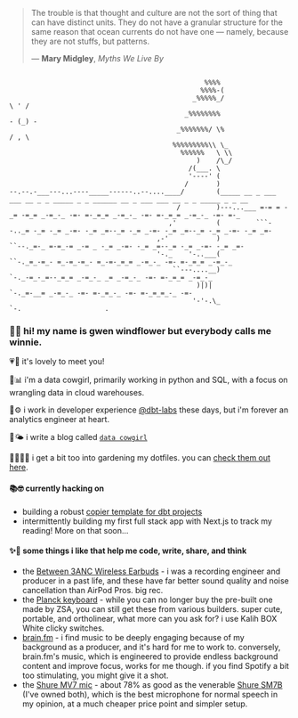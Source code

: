 > The trouble is that thought and culture are not the sort of thing that can have distinct units. 
> They do not have a granular structure for the same reason that ocean currents do not have one — namely, because they are not stuffs, but patterns.
>
> — **Mary Midgley**, _Myths We Live By_
```
                            
                                                 %%%%
                                                %%%%-(
                                              _%%%%%_/                        \ ' /
                                            _%%%%%%%%                        - (_) -
                                          _%%%%%%%/ \%                        / , \
                                         %%%%%%%%%\\ \_
                                           %%%%%%   \ \\
                                               )    /\_/
                                             /(___. \
                                             '----' (
                                            /       )
--.--.-___---...----_____------..--....____/        (_____ __ _ ___ ___ __ _ _ _____ _ _ ______ __ _ ___ ___ __ _ _ _____ _ _ __
                                          /         )---...___ =-= = -_= -=_= _-=_-_ -=- =-_=_= _-=_-_ -=- =-_=_= _-=_-_ -=- =-_
                                        ,'          (         ```--.._= -_= -_= _-=- -_= _=--_= -_= _-=- -_= _=--_= -_= _-=- -_= _=-
                                     ,-'            )                 ``--._=-_ =-=_-= _-= _ -_= _-=- -_= _=--_= -_= _-=- -_= _=-
                                     '-._    '-..___(                       ``-._=_-=_- =_-=_-=_- =_-=-_=_= _-=_-_ -=- =-_=_= _-=_-_ 
                                         ``---....__)                            `-._-=_-_=--_=_= _-=_-_ _= _-=_-_ -=- =-_=_= _-=_-_ 
                                               )|)|                                  `-._=-__= _-=_-_ -=- =-_=_-_ -=- =-_=_=_-_ -=- 
                                              '-'-.\_                                    `-.                     .                                                               
```
### 👋🌻 hi! my name is gwen windflower but everybody calls me winnie.

💗🤗 it's lovely to meet you!

🤠📊 i'm a data cowgirl, primarily working in python and SQL, with a focus on wrangling data in cloud warehouses.

🍊⚙️ i work in developer experience [@dbt-labs](https://github.com/dbt-labs) these days, but i'm forever an analytics engineer at heart.

🌱🌤️ i write a blog called [`data cowgirl`](https://datacowgirl.sh)

👩🏻‍🌾📝 i get a bit too into gardening my dotfiles. you can [check them out here](https://github.com/gwenwindflower/charm-school).

#### 📚🤓 currently hacking on
- building a robust [copier template for dbt projects](https://github.com/gwenwindflower/copier-dbt)
- intermittently building my first full stack app with Next.js to track my reading! More on that soon...

#### ✨🌸 some things i like that help me code, write, share, and think
- the [Between 3ANC Wireless Earbuds](https://www.status.co/products/between-3anc) - i was a recording engineer and producer in a past life, and these have far better sound quality and noise cancellation than AirPod Pros. big rec.
- the [Planck keyboard](https://blog.zsa.io/2307-goodbye-planck-ez/) - while you can no longer buy the pre-built one made by ZSA, you can still get these from various builders. super cute, portable, and ortholinear, what more can you ask for? i use Kalih BOX White clicky switches.
- [brain.fm](https://www.brain.fm/) - i find music to be deeply engaging because of my background as a producer, and it's hard for me to work to. conversely, brain.fm's music, which is engineered to provide endless background content and improve focus, works for me though. if you find Spotify a bit too stimulating, you might give it a shot.
- the [Shure MV7 mic](https://www.shure.com/en-US/products/microphones/mv7) - about 78% as good as the venerable [Shure SM7B](https://en.wikipedia.org/wiki/Shure_SM7) (I've owned both), which is the best microphone for normal speech in my opinion, at a much cheaper price point and simpler setup.
